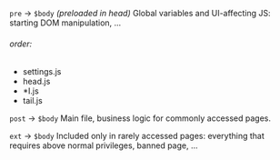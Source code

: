 `pre` -> `$body` *(preloaded in head)* Global variables and UI-affecting JS: starting DOM manipulation, ...  
###### order:
  * settings.js
  * head.js
  * *I.js
  * tail.js

`post` -> `$body` Main file, business logic for commonly accessed pages.  

`ext` -> `$body` Included only in rarely accessed pages: everything that requires above normal privileges, banned page,  ...  
